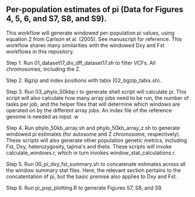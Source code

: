 ## Per-population estimates of pi (Data for Figures 4, 5, 6, and S7, S8, and S9).

This workflow will generate windowed per-population pi values, using equation 2 from Carlson et al. (2005). See manuscript for reference. This workflow shares many similarities with the windowed Dxy and Fst workflows in this repository. 

Step 1. Run 01_dataset17_div_dff_dataset17.sh to filter VCFs. All chromosomes, including the Z. 

Step 2. Bgzip and index positions with tabix (02_bgzip_tabix.sh). 

Step 3. Run 03_phylo_50kbp.r to generate shell script will calculate pi. This script will also calculate how many array jobs need to be run, the number of tasks per job, and the helper files that will determine which windows are operated on by the different array jobs. An index file of the reference genome is needed as input. w

Step 4. Run phylo_50kb_array.sh and phylo_50kb_array_z.sh to generate windowed pi estimates (for autosome and Z chromosome, respectively). These scripts will also generate other population genetic metrics, including Fst, Dxy, heterozygosity, tajima's and theta. These scripts will invoke calculate_windows.r, which in turn invokes window_stat_calculations.r.  

Step 5. Run 00_pi_dxy_fst_summary.sh to concatenate estimates across all the window summary stat files. Here, the relevant section pertains to the concatentation of pi, but the basic premise also applies to Dxy and Fst. 

Step 6. Run pi_pop_plotting.R to generate Figures S7, S8, and S9. 

